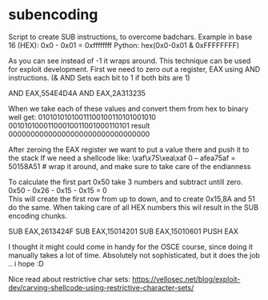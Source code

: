 # subencoding
Script to create SUB instructions, to overcome badchars.
Example in base 16 (HEX):
0x0 - 0x01 = 0xffffffff 
Python: hex(0x0-0x01 & 0xFFFFFFFF)

As you can see instead of -1 it wraps around.
This technique can be used for exploit development.
First we need to zero out a register, EAX using AND instructions. 
(& AND	Sets each bit to 1 if both bits are 1)

AND EAX,554E4D4A
AND EAX,2A313235

When we take each of these values and convert them from hex to binary well get:
01010101010011100100110101001010
00101010001100010011001000110101
result
00000000000000000000000000000000


After zeroing the EAX register we want to put a value there and push it to the stack
If we need a shellcode like: \xaf\x75\xea\xaf
0 – afea75af = 50158A51 # wrap it around, and make sure to take care of the endianness

To calculate the first part 0x50 take 3 numbers and subtract untill zero.
0x50 - 0x26 - 0x15 - 0x15 = 0  
This will create the first row from up to down, and to create 0x15,8A and 51 do the same. 
When taking care of all HEX numbers this wil result in the SUB encoding chunks.

SUB EAX,2613424F
SUB EAX,15014201
SUB EAX,15010601
PUSH EAX

I thought it might could come in handy for the OSCE course, since doing it manually takes a lot of time. 
Absolutely not sophisticated, but it does the job .. i hope :D

Nice read about restrictive char sets:
https://vellosec.net/blog/exploit-dev/carving-shellcode-using-restrictive-character-sets/

